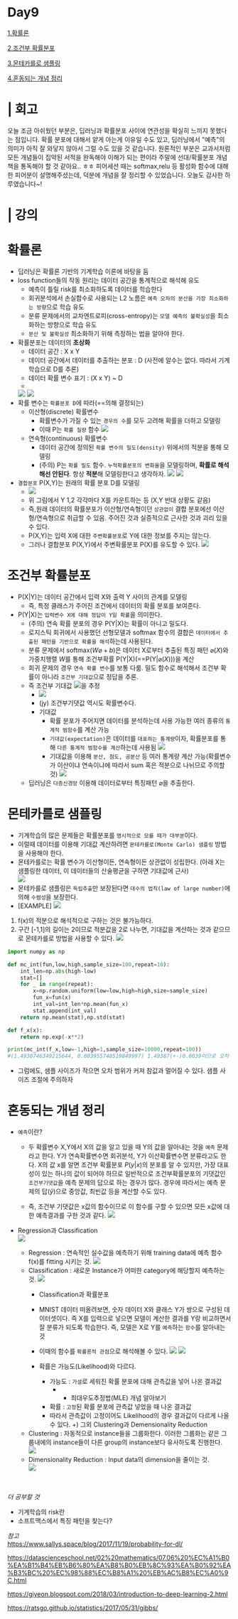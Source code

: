 # Day9

[1.확률론](#확률론)

[2.조건부 확률분포](#조건부-확률분포)

[3.몬테카를로 샘플링](#몬테카를로-샘플링)

[4.혼동되는 개념 정리](#혼동되는-개념-정리)

# | 회고

오늘 조금 아쉬웠던 부분은, 딥러닝과 확률분포 사이에 연관성을 확실히 느끼지 못했다는 점입니다. 확률 분포에 대해서 얕게 아는게 이유일 수도 있고, 딥러닝에서 "예측"의 의미가 아직 잘 와닿지 않아서 그럴 수도 있을 것 같습니다. 원론적인 부분은 교과서처럼 모든 개념들이 집약된 서적을 완독해야 이해가 되는 편이라 주말에 선대/확률분포 개념 책을 통독해야 할 것 같아요.. ㅎㅎ 피어세션 때는 softmax,relu 등 활성화 함수에 대해 한 피어분이 설명해주셨는데, 덕분에 개념을 잘 정리할 수 있었습니다. 오늘도 감사한 하루였습니다~!

# | 강의

# 확률론
* 딥러닝은 확률론 기반의 기계학습 이론에 바탕을 둠
* loss function들의 작동 원리는 데이터 공간을 통계적으로 해석해 유도
    * 예측이 틀릴 risk를 최소화하도록 데이터를 학습한다
    * 회귀분석에서 손실함수로 사용되는 L2 노름은 `예측 오차의 분산을 가장 최소화하는 방향`으로 학습 유도
    * 분류 문제에서의 교차엔트로피(cross-entropy)는 `모델 예측의 불확실성`을 최소화하는 방향으로 학습 유도
    *  `분산 및 불확실성` 최소화하기 위해 측정하는 법을 알아야 한다.
*  확률분포는 데이터의 **초상화**
    *  데이터 공간 : X x Y
    *  데이터 공간에서 데이터를 추출하는 분포 : D (사전에 알수는 없다. 따라서 기계학습으로 D를 추론)
    *  데이터 확률 변수 표기 : (X x Y) ~ D
    *  
    ![](images/59.JPG) ![](images/60.JPG) 
* 확률 변수는 `확률분포 D`에 따라(==의해 결정되는) 
    * 이산형(discrete) 확률변수
        * 확률변수가 가질 수 있는 `경우의 수`를 모두 고려해 확률을 더하고 모델링
        * 이때 P는 `확률 질량` 함수
        ![](images/47.JPG)
    * 연속형(continuous) 확률변수
        * 데이터 공간에 정의된 `확률 변수의 밀도(density)` 위에서의 적분을 통해 모델링
        * (주의) P는 `확률 밀도` 함수. `누적확률분포의 변화율`을 모델링하며, **확률로 해석해선 안된다**. 항상 **적분**해 모델링한다고 생각하자. 
        ![](images/48.JPG)
        ![](images/49.JPG)
*  `결합분포` P(X,Y)는 원래의 확률 분포 D를 모델링
    *  ![](images/58.JPG) 
    *  위 그림에서 Y 1,2 각각마다 X를 카운트하는 등 (X,Y 반대 상황도 같음)
    *  즉,원래 데이터의 확률분포가 이산형/연속형이던 `상관없이` 결합 분포에선 이산형/연속형으로 취급할 수 있음. 주어진 것과 실증적으로 근사한 것과 괴리 있을 수 있다.
    *  P(X,Y)는 입력 X에 대한 `주변확률분포`로 Y에 대한 정보를 주지는 않는다.
    *  그러나 결합분포 P(X,Y)에서 주변확률분포 P(X)를 유도할 수 있다.
        ![](images/50.JPG)

# 조건부 확률분포 
* P(X|Y)는 데이터 공간에서 입력 X와 출력 Y 사이의 관계를 모델링
    * 즉, 특정 클래스가 주어진 조건에서 데이터의 확률 분포를 보여준다.
* P(Y|X)는 `입력변수 X에 대해 정답이 Y일 확률`을 의미한다.    
    * (주의) 연속 확률 분포의 경우 P(Y|X)는 확률이 아니고 밀도다.
    * 로지스틱 회귀에서 사용했던 선형모델과 softmax 함수의 결합은 `데이터에서 추출된 패턴을 기반으로 확률을 해석`하는데 사용된다.
    * 분류 문제에서 $\text{softmax}(W\varnothing+b)$은 데이터 X로부터 추출된 특징 패턴 $\varnothing(X)$와 가중치행렬 $W$를 통해 조건부확률 P(Y|X)(==P(Y|$\varnothing(X)$))을 계산
    * 회귀 문제의 경우 `연속 확률 변수`를 보통 다룸. 밀도 함수로 해석해서 조건부 확률이 아니라 `조건부 기대값`으로 정답을 추론. 
    * 즉 조건부 기대값 ![](images/51.JPG)을 추정
        * ![](images/52.JPG)
        * (jy) 조건부기댓값 역시도 확률변수다.
        * 기대값
            * 확률 분포가 주어지면 데이터를 분석하는데 사용 가능한 여러 종류의 `통계적 범함수`를 계산 가능
            * `기대값(expectation)`은 데이터를 `대표하는 통계량`이자, 확률분포를 통해 `다른 통계적 범함수를 계산`하는데 사용됨
            ![](images/53.JPG)
            * 기대값을 이용해 `분산, 첨도, 공분산` 등 여러 통계량 계산 가능(확률변수가 이산이냐 연속이냐에 따라서 sum 혹은 적분으로 나뉘므로 주의할것)
            ![](images/54.JPG)
    * 딥러닝은 `다층신경망` 이용해 데이터로부터 특징패턴 $\varnothing$을 추출한다.

# 몬테카를로 샘플링
* 기계학습의 많은 문제들은 확률분포를 `명시적으로 모를 때가 대부분`이다.
* 이럴때 데이터를 이용해 기대값 계산하려면 `몬테카를로(Monte Carlo) 샘플링` 방법을 사용해야 한다.
* 몬테카를로는 확률 변수가 이산형이든, 연속형이든 상관없이 성립한다. (아래 X는 샘플링한 데이터, 이 데이터들의 산술평균을 구하면 기대값에 근사)  
    ![](images/55.JPG)
* 몬테카를로 샘플링은 `독립추출`만 보장된다면 `대수의 법칙(law of large number)`에 의해 `수렴성`을 보장한다.
* [EXAMPLE]
![](images/56.JPG)
1. f(x)의 적분으로 해석적으로 구하는 것은 불가능하다.
2. 구간 [-1,1]의 길이는 2이므로 적분값을 2로 나누면, 기대값을 계산하는 것과 같으므로 몬테카를로 방법을 사용할 수 있다.
![](images/57.JPG)
```python
import numpy as np

def mc_int(fun,low,high,sample_size=100,repeat=10):
    int_len=np.abs(high-low)
    stat=[]
    for _ in range(repeat):
        x=np.random.uniform(low=low,high=high,size=sample_size)
        fun_x=fun(x)
        int_val=int_len*np.mean(fun_x)
        stat.append(int_val)
    return np.mean(stat),np.std(stat)

def f_x(x):
    return np.exp(-x**2)

print(mc_int(f_x,low=-1,high=1,sample_size=10000,repeat=100))
#(1.4930746349215644, 0.003955748519849997) 1.49387(+-)0.0039이므로 오차 범위 안에 참값이 있다.
```
* 그럼에도, 샘플 사이즈가 작으면 오차 범위가 커져 참값과 멀어질 수 있다. 샘플 사이즈 조절에 주의하자


# 혼동되는 개념 정리

* `예측`이란?
    * 두 확률변수 X,Y에서 X의 값을 알고 있을 때 Y의 값을 알아내는 것을 `예측` 문제라고 한다. Y가 연속확률변수면 회귀분석, Y가 이산확률변수면 분류라고도 한다. X의 값 x를 알면 조건부 확률분포 $P(y|x)$의 분포를 알 수 있지만, 가장 대표성이 있는 하나의 값이 되어야 하므로 일반적으로 조건부확률분포의 기댓값인 `조건부기댓값`을 예측 문제의 답으로 하는 경우가 많다. 경우에 따라서는 예측 문제의 답($\hat{y}$)으로 중앙값, 최빈값 등을 계산할 수도 있다.  
  
    * 즉, 조건부 기댓값은 x값의 함수이므로 이 함수를 구할 수 있으면 모든 x값에 대한 예측결과를 구한 것과 같다.
    ![](images/63.JPG)

* Regression과 Classification  
    ![](images/64.JPG)
    * Regression : 연속적인 실수값을 예측하기 위해 training data에 예측 함수 f(x)를 fitting 시키는 것.
    ![](images/65.JPG)
    * Classification : 새로운 Instance가 어떠한 category에 해당할지 예측하는 것.
    ![](images/66.JPG)
        * Classification과 확률분포
        * MNIST 데이터 떠올려보면, 숫자 데이터 X와 클래스 Y가 쌍으로 구성된 데이터셋이다. 즉 X를 입력으로 넣으면 모델이 계산한 결과를 Y랑 비교하면서 잘 분류가 되도록 학습한다. 즉, 모델은 X로 Y를 `예측`하는 `함수`를 알아내는 것
        
        * 이때의 함수를 `확률론적 관점`으로 해석해볼 수 있다.
        ![](images/61.JPG)
        ![](images/62.JPG)

        * 확률은 가능도(Likelihood)와 다르다.
            * 가능도 : `가설`로 세워진 확률 분포에 대해 관측값을 넣어 나온 결과값
                * * 최대우도추정법(MLE) 개념 알아보기
            * 확률 : `고정`된 확률 분포에 관측값 넣었을 때 나온 결과값
            * 따라서 관측값이 고정이어도 Likelihood의 경우 결과값이 다르게 나올 수 있다.
    +) 그외 Clustering과 Demensionality Reduction
    - Clustering : 자동적으로 instance들을 그룹화한다. 이러한 그룹화는 같은 그룹내에의 instance들이 다른 group의 instance보다 유사하도록 진행한다.  
    ![](images/67.JPG)
    - Dimensionality Reduction : Input data의 dimension을 줄이는 것.  
    ![](images/68.JPG)

</br>

*더 공부할 것*
* 기계학습의 risk란
* 소프트맥스에서 특징 패턴을 찾는다?

*참고*  
https://www.sallys.space/blog/2017/11/19/probability-for-dl/

https://datascienceschool.net/02%20mathematics/07.06%20%EC%A1%B0%EA%B1%B4%EB%B6%80%EA%B8%B0%EB%8C%93%EA%B0%92%EA%B3%BC%20%EC%98%88%EC%B8%A1%20%EB%AC%B8%EC%A0%9C.html

https://giyeon.blogspot.com/2018/03/introduction-to-deep-learning-2.html

https://ratsgo.github.io/statistics/2017/05/31/gibbs/